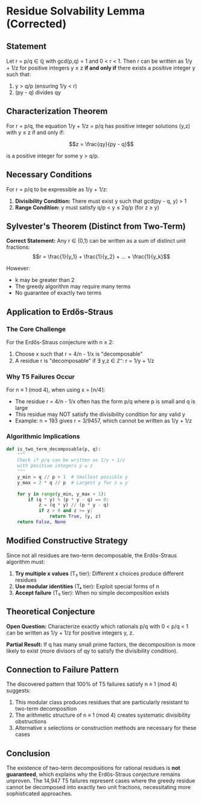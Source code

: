 # Residue Solvability Lemma (Corrected)

## Statement

Let r = p/q ∈ ℚ with gcd(p,q) = 1 and 0 < r < 1. Then r can be written as 1/y + 1/z for positive integers y ≤ z **if and only if** there exists a positive integer y such that:

1. y > q/p (ensuring 1/y < r)
2. (py - q) divides qy

## Characterization Theorem

For r = p/q, the equation 1/y + 1/z = p/q has positive integer solutions (y,z) with y ≤ z if and only if:

$$z = \frac{qy}{py - q}$$

is a positive integer for some y > q/p.

## Necessary Conditions

For r = p/q to be expressible as 1/y + 1/z:

1. **Divisibility Condition:** There must exist y such that gcd(py - q, y) > 1
2. **Range Condition:** y must satisfy q/p < y ≤ 2q/p (for z ≥ y)

## Sylvester's Theorem (Distinct from Two-Term)

**Correct Statement:** Any r ∈ (0,1) can be written as a sum of distinct unit fractions:
$$r = \frac{1}{y_1} + \frac{1}{y_2} + ... + \frac{1}{y_k}$$

However:
- k may be greater than 2
- The greedy algorithm may require many terms
- No guarantee of exactly two terms

## Application to Erdős-Straus

### The Core Challenge

For the Erdős-Straus conjecture with n ≥ 2:
1. Choose x such that r = 4/n - 1/x is "decomposable"
2. A residue r is "decomposable" if ∃ y,z ∈ ℤ⁺: r = 1/y + 1/z

### Why T5 Failures Occur

For n ≡ 1 (mod 4), when using x = ⌈n/4⌉:
- The residue r = 4/n - 1/x often has the form p/q where p is small and q is large
- This residue may NOT satisfy the divisibility condition for any valid y
- Example: n = 193 gives r = 3/9457, which cannot be written as 1/y + 1/z

### Algorithmic Implications

```python
def is_two_term_decomposable(p, q):
    """
    Check if p/q can be written as 1/y + 1/z
    with positive integers y ≤ z
    """
    y_min = q // p + 1  # Smallest possible y
    y_max = 2 * q // p  # Largest y for z ≥ y
    
    for y in range(y_min, y_max + 1):
        if (q * y) % (p * y - q) == 0:
            z = (q * y) // (p * y - q)
            if z > 0 and z >= y:
                return True, (y, z)
    return False, None
```

## Modified Constructive Strategy

Since not all residues are two-term decomposable, the Erdős-Straus algorithm must:

1. **Try multiple x values** (T₃ tier): Different x choices produce different residues
2. **Use modular identities** (T₄ tier): Exploit special forms of n
3. **Accept failure** (T₅ tier): When no simple decomposition exists

## Theoretical Conjecture

**Open Question:** Characterize exactly which rationals p/q with 0 < p/q < 1 can be written as 1/y + 1/z for positive integers y, z.

**Partial Result:** If q has many small prime factors, the decomposition is more likely to exist (more divisors of qy to satisfy the divisibility condition).

## Connection to Failure Pattern

The discovered pattern that 100% of T5 failures satisfy n ≡ 1 (mod 4) suggests:

1. This modular class produces residues that are particularly resistant to two-term decomposition
2. The arithmetic structure of n ≡ 1 (mod 4) creates systematic divisibility obstructions
3. Alternative x selections or construction methods are necessary for these cases

## Conclusion

The existence of two-term decompositions for rational residues is **not guaranteed**, which explains why the Erdős-Straus conjecture remains unproven. The 14,947 T5 failures represent cases where the greedy residue cannot be decomposed into exactly two unit fractions, necessitating more sophisticated approaches.
